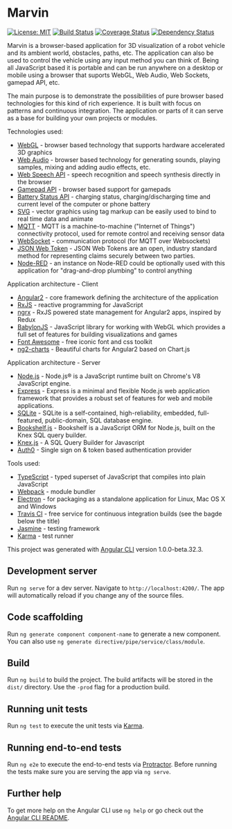 # Marvin
[![License: MIT](https://img.shields.io/badge/License-MIT-yellow.svg)](https://opensource.org/licenses/MIT)
[![Build Status](https://travis-ci.org/oliverhruby/marvin.svg?branch=master)](https://travis-ci.org/oliverhruby/marvin)
[![Coverage Status](https://coveralls.io/repos/github/oliverhruby/marvin/badge.svg?branch=master)](https://coveralls.io/github/oliverhruby/marvin?branch=master)
[![Dependency Status](https://www.versioneye.com/user/projects/5880a5cab194d40038f473f9/badge.svg?style=flat-square)](https://www.versioneye.com/user/projects/5880a5cab194d40038f473f9)

Marvin is a browser-based application for 3D visualization of a robot vehicle and its ambient world, obstacles, paths, etc. The application can also be used to control the vehicle using any input method you can think of. Being all JavaScript based it is portable and can be run anywhere on a desktop or mobile using a browser that suports WebGL, Web Audio, Web Sockets, gamepad API, etc.

The main purpose is to demonstrate the possibilities of pure browser based technologies for this kind of rich experience.
It is built with focus on patterns and continuous integration. The application or parts of it can serve as a base
for building your own projects or modules. 

Technologies used:
* [WebGL](https://en.wikipedia.org/wiki/WebGL) - browser based technology that supports hardware accelerated 3D graphics
* [Web Audio](http://webaudioapi.com) - browser based technology for generating sounds, playing samples, mixing and adding audio effects, etc.
* [Web Speech API](https://developer.mozilla.org/en-US/docs/Web/API/Web_Speech_API) - speech recognition and speech synthesis directly in the browser
* [Gamepad API](https://developer.mozilla.org/en-US/docs/Web/API/Gamepad_API) - browser based support for gamepads
* [Battery Status API](https://www.w3.org/TR/battery-status) - charging status, charging/discharging time and current level of the computer or phone battery
* [SVG](https://en.wikipedia.org/wiki/Scalable_Vector_Graphics) - vector graphics using tag markup can be easily used to bind to real time data and animate
* [MQTT](http://mqtt.org) - MQTT is a machine-to-machine ("Internet of Things") connectivity protocol, used for remote control and receiving sensor data
* [WebSocket](https://en.wikipedia.org/wiki/WebSocket) - communication protocol (for MQTT over Websockets)
* [JSON Web Token](https://jwt.io/) - JSON Web Tokens are an open, industry standard method for representing claims securely between two parties.
* [Node-RED](https://nodered.org) - an instance on Node-RED could be optionally used with this application for "drag-and-drop plumbing" to control anything

Application architecture - Client
* [Angular2](https://angular.io) - core framework defining the architecture of the application
* [RxJS](http://reactivex.io/rxjs) - reactive programming for JavaScript
* [ngrx](https://github.com/ngrx/ngrx.github.io) - RxJS powered state management for Angular2 apps, inspired by Redux
* [BabylonJS](http://babylonjs.com) - JavaScript library for working with WebGL which provides a full set of features for building visualizations and games
* [Font Awesome](http://fontawesome.io) - free iconic font and css toolkit
* [ng2-charts](https://github.com/valor-software/ng2-charts) - Beautiful charts for Angular2 based on Chart.js

Application architecture - Server
* [Node.js](https://nodejs.org/en) - Node.js® is a JavaScript runtime built on Chrome's V8 JavaScript engine.
* [Express](http://expressjs.com) - Express is a minimal and flexible Node.js web application framework that provides a robust set of features for web and mobile applications.
* [SQLite](https://www.sqlite.org) - SQLite is a self-contained, high-reliability, embedded, full-featured, public-domain, SQL database engine.
* [Bookshelf.js](https://bookshelfjs.org) - Bookshelf is a JavaScript ORM for Node.js, built on the Knex SQL query builder.
* [Knex.js](https://knexjs.org) - A SQL Query Builder for Javascript
* [Auth0](https://auth0.com) - Single sign on & token based authentication provider


Tools used:
* [TypeScript](https://www.typescriptlang.org/index.html) - typed superset of JavaScript that compiles into plain JavaScript
* [Webpack](https://webpack.js.org) - module bundler
* [Electron](http://electron.atom.io/) - for packaging as a standalone application for Linux, Mac OS X and Windows
* [Travis CI](https://travis-ci.org) - free service for continuous integration builds (see the bagde below the title)
* [Jasmine](https://jasmine.github.io) - testing framework
* [Karma](http://karma-runner.github.io/1.0/index.html) - test runner


This project was generated with [Angular CLI](https://github.com/angular/angular-cli) version 1.0.0-beta.32.3.

## Development server
Run `ng serve` for a dev server. Navigate to `http://localhost:4200/`. The app will automatically reload if you change any of the source files.

## Code scaffolding

Run `ng generate component component-name` to generate a new component. You can also use `ng generate directive/pipe/service/class/module`.

## Build

Run `ng build` to build the project. The build artifacts will be stored in the `dist/` directory. Use the `-prod` flag for a production build.

## Running unit tests

Run `ng test` to execute the unit tests via [Karma](https://karma-runner.github.io).

## Running end-to-end tests

Run `ng e2e` to execute the end-to-end tests via [Protractor](http://www.protractortest.org/).
Before running the tests make sure you are serving the app via `ng serve`.

## Further help

To get more help on the Angular CLI use `ng help` or go check out the [Angular CLI README](https://github.com/angular/angular-cli/blob/master/README.md). 